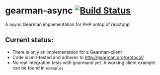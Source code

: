 gearman-async [![Build Status](https://travis-ci.org/bzikarsky/react-gearman.png?branch=master&style=flat-square)](https://travis-ci.org/bzikarsky/react-gearman)
=============

A async Gearman implementation for PHP ontop of reactphp

## Current status:
- There is only an implementation for a Gearman-client
- Code is unit-tested and adheres to http://gearman.org/protocol/ 
- No real integration tests with gearmand yet. A working client example can be found in `examples`
